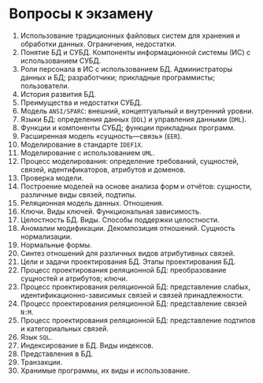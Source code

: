 # Вопросы к экзамену

1. Использование традиционных файловых систем для хранения и обработки
   данных. Ограничения, недостатки.
2. Понятие БД и СУБД. Компоненты информационной системы (ИС) с
   использованием СУБД.
3. Роли персонала в ИС с использованием БД. Администраторы данных и БД;
   разработчики; прикладные программисты; пользователи.
4. История развития БД.
5. Преимущества и недостатки СУБД.
6. Модель `ANSI/SPARC`: внешний, концептуальный и внутренний уровни.
7. Языки БД: определения данных (`DDL`) и управления данными (`DML`).
8. Функции и компоненты СУБД; функции прикладных программ.
9. Расширенная модель «сущность—связь» (`EER`).
10. Моделирование в стандарте `IDEF1X`.
11. Моделирование с использованием `UML`.
12. Процесс моделирования: определение требований, сущностей, связей,
    идентификаторов, атрибутов и доменов.
13. Проверка модели.
14. Построение моделей на основе анализа форм и отчётов: сущности,
    различные виды связей, подтипы.
15. Реляционная модель данных. Отношения.
16. Ключи. Виды ключей. Функциональная зависимость.
17. Целостность БД. Виды. Способы поддержки целостности.
18. Аномалии модификации. Декомпозиция отношений. Сущность нормализации.
19. Нормальные формы.
20. Синтез отношений для различных видов атрибутивных связей.
21. Цели и задачи проектирования БД. Этапы проектирования БД.
22. Процесс проектирования реляционной БД: преобразование сущностей и
    атрибутов; ключи.
23. Процесс проектирования реляционной БД: представление слабых,
    идентификационно-зависимых связей и связей принадлежности.
24. Процесс проектирования реляционной БД: представление связей `N:M`.
25. Процесс проектирования реляционной БД: представление подтипов и
    категориальных связей.
26. Язык `SQL`.
27. Индексирование в БД. Виды индексов.
28. Представления в БД.
29. Транзакции.
30. Хранимые программы, их виды и использование.
